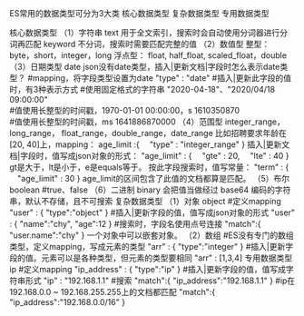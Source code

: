 ES常用的数据类型可分为3大类
核⼼数据类型
复杂数据类型
专⽤数据类型
 

 

核心数据类型
（1）字符串
text  ⽤于全⽂索引，搜索时会自动使用分词器进⾏分词再匹配
keyword  不分词，搜索时需要匹配完整的值
（2）数值型
整型： byte，short，integer，long
浮点型： float, half_float, scaled_float，double
（3）日期类型
date
json没有date类型，插入|更新文档|字段时怎么表示date类型？
#mapping，将字段类型设置为date
"type" : "date" 
#插入|更新此字段的值时，有3种表示方式
#使用固定格式的字符串
"2020-04-18"、"2020/04/18 09:00:00"   
#值使用长整型的时间戳，1970-01-01 00:00:00，s
1610350870    
#值使用长整型的时间戳，ms
1641886870000
（4）范围型
integer_range， long_range， float_range，double_range，date_range
比如招聘要求年龄在[20, 40]上，mapping：
age_limit :{
　"type" : "integer_range"
}
插入|更新文档|字段时，值写成json对象的形式：
"age_limit" : {
　"gte" : 20,
　"lte" : 40
}
gt是大于，lt是小于，e是equals等于。
按此字段搜索时，值写常量：
"term" : {
　"age_limit" : 30
}
age_limit的区间包含了此值的文档都算是匹配。
（5）布尔
boolean     #true、false
（6）⼆进制
binary   会把值当做经过 base64 编码的字符串，默认不存储，且不可搜索
复杂数据类型
（1）对象
object
#定义mapping
"user" : {
    "type":"object"
}
#插入|更新字段的值，值写成json对象的形式
"user" : {
    "name":"chy",
    "age":12
}
#搜索时，字段名使用点号连接
"match":{
     "user.name":"chy"
 }
一个对象中可以嵌套对象。
（2）数组
#ES没有专门的数组类型，定义mapping，写成元素的类型
"arr" : {
    "type":"integer"
}
#插入|更新字段的值。元素可以是各种类型，但元素的类型要相同
"arr" : [1,3,4]
专用数据类型
ip
#定义mapping
"ip_address" : {
    "type":"ip"
}
#插入|更新字段的值，值写成字符串形式
"ip" : "192.168.1.1"
#搜索
"match":{
     "ip_address":"192.168.1.1"
 }
#ip在192.168.0.0 ~ 192.168.255.255上的文档都匹配
"match":{
     "ip_address":"192.168.0.0/16"
 }
